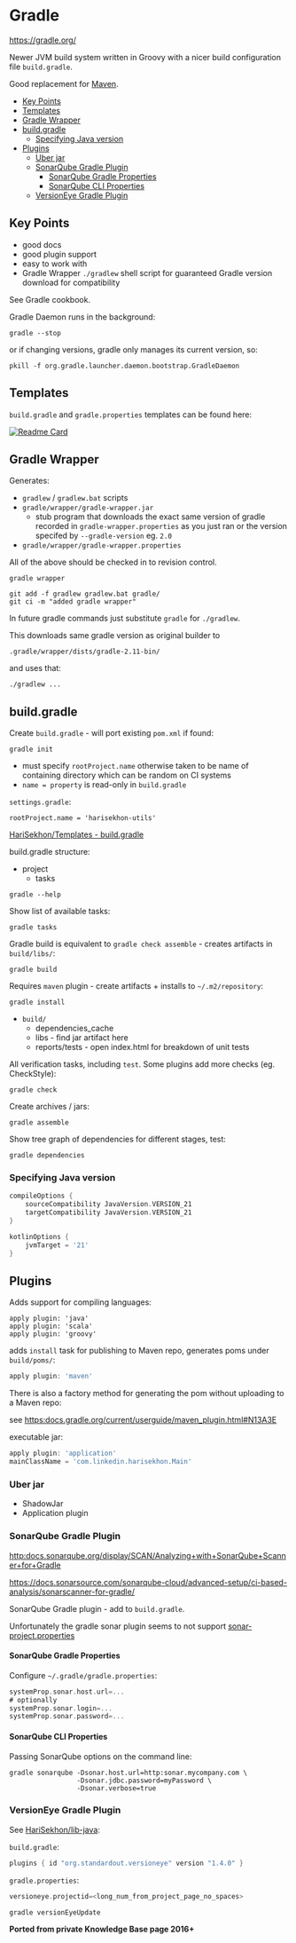 # Gradle

<https://gradle.org/>

Newer JVM build system written in Groovy with a nicer build configuration file `build.gradle`.

Good replacement for [Maven](maven.md).

<!-- INDEX_START -->

- [Key Points](#key-points)
- [Templates](#templates)
- [Gradle Wrapper](#gradle-wrapper)
- [build.gradle](#buildgradle)
  - [Specifying Java version](#specifying-java-version)
- [Plugins](#plugins)
  - [Uber jar](#uber-jar)
  - [SonarQube Gradle Plugin](#sonarqube-gradle-plugin)
    - [SonarQube Gradle Properties](#sonarqube-gradle-properties)
    - [SonarQube CLI Properties](#sonarqube-cli-properties)
  - [VersionEye Gradle Plugin](#versioneye-gradle-plugin)

<!-- INDEX_END -->

## Key Points

- good docs
- good plugin support
- easy to work with
- Gradle Wrapper `./gradlew` shell script for guaranteed Gradle version download for compatibility

See Gradle cookbook.

Gradle Daemon runs in the background:

```shell
gradle --stop
```

or if changing versions, gradle only manages its current version, so:

```shell
pkill -f org.gradle.launcher.daemon.bootstrap.GradleDaemon
```

## Templates

`build.gradle` and `gradle.properties` templates can be found here:

[![Readme Card](https://github-readme-stats.vercel.app/api/pin/?username=HariSekhon&repo=Templates&theme=ambient_gradient&description_lines_count=3)](https://github.com/HariSekhon/Templates)

## Gradle Wrapper

Generates:

- `gradlew` / `gradlew.bat` scripts
- `gradle/wrapper/gradle-wrapper.jar`
  - stub program that downloads the exact same version of gradle recorded in `gradle-wrapper.properties` as you just
    ran or the version specifed by `--gradle-version` eg. `2.0`
- `gradle/wrapper/gradle-wrapper.properties`

All of the above should be checked in to revision control.

```shell
gradle wrapper
```

```shell
git add -f gradlew gradlew.bat gradle/
git ci -m "added gradle wrapper"
```

In future gradle commands just substitute `gradle` for `./gradlew`.

This downloads same gradle version as original builder to

```text
.gradle/wrapper/dists/gradle-2.11-bin/
```

and uses that:

```shell
./gradlew ...
```

## build.gradle

Create `build.gradle` - will port existing `pom.xml` if found:

```shell
gradle init
```

- must specify `rootProject.name` otherwise taken to be name of containing directory which can be random on CI systems
- `name = property` is read-only in `build.gradle`

`settings.gradle`:

```properties
rootProject.name = 'harisekhon-utils'
```

[HariSekhon/Templates - build.gradle](https://github.com/HariSekhon/Templates/blob/master/build.gradle)

build.gradle structure:

- project
  - tasks

```shell
gradle --help
```

Show list of available tasks:

```shell
gradle tasks
```

Gradle build is equivalent to `gradle check assemble` - creates artifacts in `build/libs/`:

```shell
gradle build
```

Requires `maven` plugin - create artifacts + installs to `~/.m2/repository`:

```shell
gradle install
```

- `build/`
  - dependencies_cache
  - libs - find jar artifact here
  - reports/tests - open index.html for breakdown of unit tests

All verification tasks, including `test`. Some plugins add more checks (eg. CheckStyle):

```shell
gradle check
```

Create archives / jars:

```shell
gradle assemble
```

Show tree graph of dependencies for different stages, test:

```shell
gradle dependencies
```

### Specifying Java version

```groovy
compileOptions {
    sourceCompatibility JavaVersion.VERSION_21
    targetCompatibility JavaVersion.VERSION_21
}

kotlinOptions {
    jvmTarget = '21'
}
```

## Plugins

Adds support for compiling languages:

```shell
apply plugin: 'java'
apply plugin: 'scala'
apply plugin: 'groovy'
```

adds `install` task for publishing to Maven repo, generates poms under `build/poms/`:

```groovy
apply plugin: 'maven'
```

There is also a factory method for generating the pom without uploading to a Maven repo:

see <https:docs.gradle.org/current/userguide/maven_plugin.html#N13A3E>

executable jar:

```groovy
apply plugin: 'application'
mainClassName = 'com.linkedin.harisekhon.Main'
```

### Uber jar

- ShadowJar
- Application plugin

### SonarQube Gradle Plugin

<http:docs.sonarqube.org/display/SCAN/Analyzing+with+SonarQube+Scanner+for+Gradle>

<https://docs.sonarsource.com/sonarqube-cloud/advanced-setup/ci-based-analysis/sonarscanner-for-gradle/>

SonarQube Gradle plugin - add to `build.gradle`.

Unfortunately the gradle sonar plugin seems to not support
[sonar-project.properties](https://github.com/HariSekhon/Templates/blob/master/sonar-project.properties)

#### SonarQube Gradle Properties

Configure `~/.gradle/gradle.properties`:

```groovy
systemProp.sonar.host.url=...
# optionally
systemProp.sonar.login=...
systemProp.sonar.password=...
```

#### SonarQube CLI Properties

Passing SonarQube options on the command line:

```shell
gradle sonarqube -Dsonar.host.url=http:sonar.mycompany.com \
                 -Dsonar.jdbc.password=myPassword \
                 -Dsonar.verbose=true
```

### VersionEye Gradle Plugin

See [HariSekhon/lib-java](https://github.com/HariSekhon/lib-java):

`build.gradle`:

```groovy
plugins { id "org.standardout.versioneye" version "1.4.0" }
```

`gradle.properties`:

```groovy
versioneye.projectid=<long_num_from_project_page_no_spaces>
```

```shell
gradle versionEyeUpdate
```

**Ported from private Knowledge Base page 2016+**
